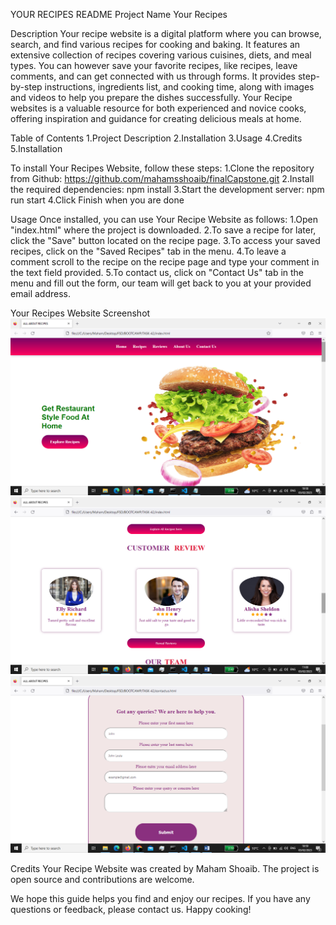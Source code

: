 YOUR RECIPES README
Project Name
Your Recipes

Description
Your recipe website is a digital platform where you can browse, search, and find various recipes for cooking and baking. It features an extensive collection of 
recipes covering various cuisines, diets, and meal types. You can however save your favorite recipes, like recipes, leave comments, and can get connected with us
through forms.
It provides step-by-step instructions, ingredients list, and cooking time, along with images and videos to help you prepare the dishes successfully. Your Recipe 
websites is a valuable resource for both experienced and novice cooks, offering inspiration and guidance for creating delicious meals at home.

Table of Contents
1.Project Description
2.Installation
3.Usage
4.Credits
5.Installation

To install Your Recipes Website, follow these steps:
1.Clone the repository from Github: https://github.com/mahamsshoaib/finalCapstone.git
2.Install the required dependencies: npm install
3.Start the development server: npm run start
4.Click Finish when you are done

Usage
Once installed, you can use Your Recipe Website as follows:
1.Open "index.html" where the project is downloaded.
2.To save a recipe for later, click the "Save" button located on the recipe page.
3.To access your saved recipes, click on the "Saved Recipes" tab in the menu.
4.To leave a comment scroll to the recipe on the recipe page and type your comment in the text field provided.
5.To contact us, click on "Contact Us" tab in the menu and fill out the form, our team will get back to you at your provided email address.

Your Recipes Website Screenshot
![This is your homepage where you can browse and click on other tabs to visit other pages](Screenshots/homepage.png)
![This is where you can scroll from homepage and checkout all the reviews](Screenshots/customerReviews.png)
![In case if you have got any questions, queries or concern, you can contact us here](Screenshots/contactus.png)

Credits
Your Recipe Website was created by Maham Shoaib. The project is open source and contributions are welcome.

We hope this guide helps you find and enjoy our recipes. If you have any questions or feedback, please contact us. Happy cooking!